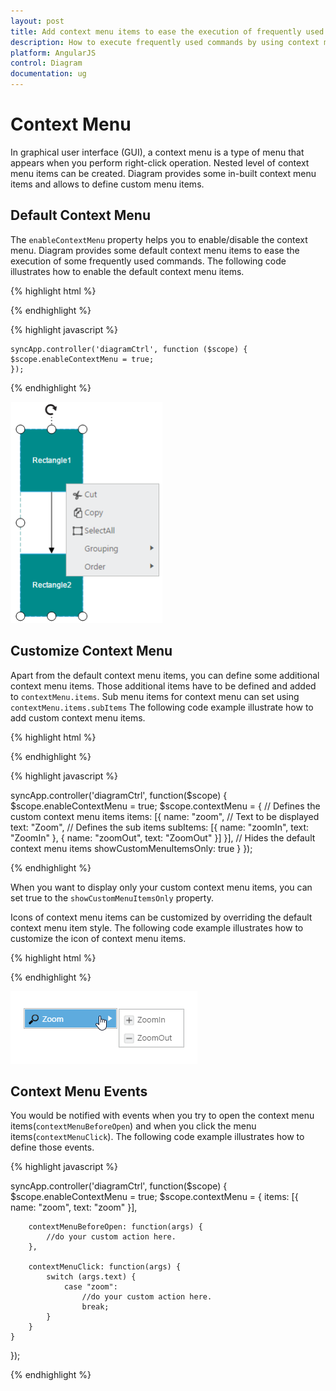 ```yaml
---
layout: post
title: Add context menu items to ease the execution of frequently used commands
description: How to execute frequently used commands by using context menu items?
platform: AngularJS
control: Diagram
documentation: ug
---
```


# Context Menu

In graphical user interface (GUI), a context menu is a type of menu that appears when you perform right-click operation. Nested level of context menu items can be created.
Diagram provides some in-built context menu items and allows to define custom menu items.

## Default Context Menu

The `enableContextMenu` property helps you to enable/disable the context menu. Diagram provides some default context menu items to ease the execution of some frequently used commands.
The following code illustrates how to enable the default context menu items.

{% highlight html %}

<div ng-controller="diagramCtrl">
    <div>
        <ej-diagram id="diagram" e-height="600px" e-width="100%" e-enableContextMenu true="enableContextMenu">
        </ej-diagram>
    </div>
</div>

{% endhighlight %}

{% highlight javascript %}

    syncApp.controller('diagramCtrl', function ($scope) {    
    $scope.enableContextMenu = true;
    });

{% endhighlight %}

![](/angularjs/Diagram/ContextMenu_images/Contextmenu_img1.png)

## Customize Context Menu

Apart from the default context menu items, you can define some additional context menu items. Those additional items have to be defined and added to `contextMenu.items`. Sub menu items for context menu can set using `contextMenu.items.subItems`
The following code example illustrate how to add custom context menu items.

{% highlight html %}

<div ng-controller="diagramCtrl">
    <div>
        <ej-diagram id="diagram" e-height="600px" e-width="100%" e-enableContextMenu="enableContextMenu"
		 e-contextMenu="contextMenu" e-contextMenu-items="contextMenu.items">
        </ej-diagram>
    </div>
</div>

{% endhighlight %}

{% highlight javascript %}

syncApp.controller('diagramCtrl', function($scope) {
    $scope.enableContextMenu = true;
    $scope.contextMenu = {
        // Defines the custom context menu items
        items: [{
            name: "zoom",
            // Text to be displayed
            text: "Zoom",
            // Defines the sub items
            subItems: [{
                name: "zoomIn",
                text: "ZoomIn"
            }, {
                name: "zoomOut",
                text: "ZoomOut"
            }]
        }],
        // Hides the default context menu items
        showCustomMenuItemsOnly: true
    }
});

{% endhighlight %}

When you want to display only your custom context menu items, you can set true to the `showCustomMenuItemsOnly` property.

Icons of context menu items can be customized by overriding the default context menu item style.
The following code example illustrates how to customize the icon of context menu items.

{% highlight html %}

<style>
    #Zoom_image {
        background-image: url("zoom.png");
    }
    
    #ZoomIn_image {
        background-image: url("zoom-in.png");
    }
    
    #ZoomOut_image {
        background-image: url("zoom-out.png");
    }
</style>

{% endhighlight %}

![](/angularjs/Diagram/ContextMenu_images/Contextmenu_img2.png)

## Context Menu Events

You would be notified with events when you try to open the context menu items(`contextMenuBeforeOpen`) and when you click the menu items(`contextMenuClick`). The following code example illustrates how to define those events.

{% highlight javascript %}

syncApp.controller('diagramCtrl', function($scope) {
    $scope.enableContextMenu = true;
    $scope.contextMenu = {
        items: [{
            name: "zoom",
            text: "zoom"
        }],

        contextMenuBeforeOpen: function(args) {
            //do your custom action here.
        },

        contextMenuClick: function(args) {
            switch (args.text) {
                case "zoom":
                    //do your custom action here.
                    break;
            }
        }
    }
});

{% endhighlight %}